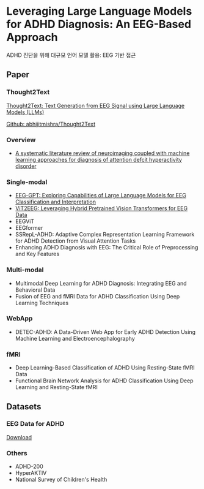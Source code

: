 # Leveraging Large Language Models for ADHD Diagnosis: An EEG-Based Approach

ADHD 진단을 위해 대규모 언어 모델 활용: EEG 기반 접근

## Paper

### Thought2Text

[Thought2Text: Text Generation from EEG Signal using Large Language Models (LLMs)](https://arxiv.org/abs/2410.07507)

[Github: abhijitmishra/Thought2Text](https://github.com/abhijitmishra/Thought2Text)

### Overview

- [A systematic literature review of neuroimaging coupled with machine learning approaches for diagnosis of attention defcit hyperactivity disorder](https://link.springer.com/article/10.1186/s40537-024-00998-3)

### Single-modal

- [EEG-GPT: Exploring Capabilities of Large Language Models for EEG Classification and Interpretation](https://arxiv.org/abs/2401.18006)
- [ViT2EEG: Leveraging Hybrid Pretrained Vision Transformers for EEG Data](https://arxiv.org/abs/2308.00454)
- EEGViT
- EEGformer
- SSRepL-ADHD: Adaptive Complex Representation Learning Framework for ADHD Detection from Visual Attention Tasks
- Enhancing ADHD Diagnosis with EEG: The Critical Role of Preprocessing and Key Features

### Multi-modal

- Multimodal Deep Learning for ADHD Diagnosis: Integrating EEG and Behavioral Data
- Fusion of EEG and fMRI Data for ADHD Classification Using Deep Learning Techniques

### WebApp

- DETEC-ADHD: A Data-Driven Web App for Early ADHD Detection Using Machine Learning and Electroencephalography

### fMRI

- Deep Learning-Based Classification of ADHD Using Resting-State fMRI Data
- Functional Brain Network Analysis for ADHD Classification Using Deep Learning and Resting-State fMRI

## Datasets

### EEG Data for ADHD

[Download](https://ieee-dataport.org/open-access/eeg-data-adhd-control-children)

### Others

- ADHD-200
- HyperAKTIV
- National Survey of Children's Health
